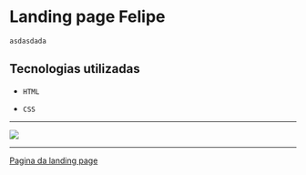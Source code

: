 # Landing page Felipe
````asdasdada````

 ## Tecnologias utilizadas
- `HTML`

- `CSS`
***
<img src="./src/image/front.png">


***
[Pagina da landing page](https://felipealvesnn.github.io/Landing-page-Felipe/)
